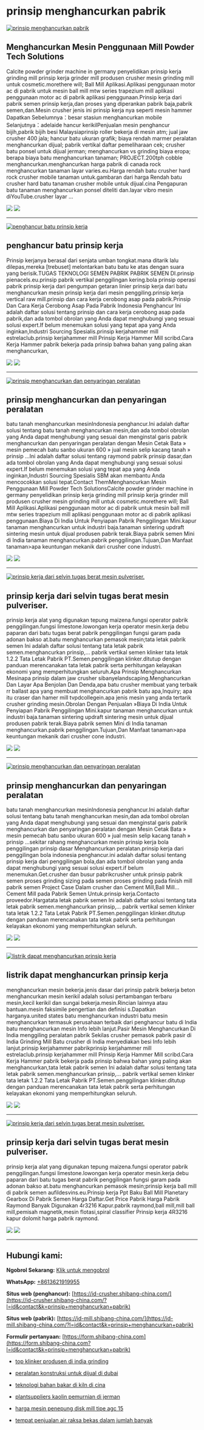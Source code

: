 # prinsip menghancurkan pabrik

<a href="https://swt.shibang-china.com/?l=id&img&k=prinsip+menghancurkan+pabrik" target="_blank">![prinsip menghancurkan pabrik](http://static.shibang-china.com/all-800x300/1177.jpg)</a>

## Menghancurkan Mesin Penggunaan Mill Powder Tech Solutions
Calcite powder grinder machine in germany penyelidikan prinsip kerja grinding mill prinsip kerja grinder mill produsen crusher mesin grinding mill untuk cosmetic.morethere will; Ball Mill Aplikasi.Aplikasi penggunaan motor ac di pabrik untuk mesin ball mill mtw series trapezium mill aplikasi penggunaan motor ac di pabrik aplikasi penggunaan.Prinsip kerja dari pabrik semen prinsip kerja,dan proses yang diperankan pabrik baja,pabrik semen,dan.Mesin crusher jenis ini prinsip kerja nya seperti mesin hammer Dapatkan Sebelumnya：besar stasiun menghancurkan mobile Selanjutnya：adelaide hancur kerikilPenjualan mesin penghancur bijih,pabrik bijih besi Malaysiaprinsip roller bekerja di mesin atm; jual jaw crusher 400 jala; hancur batu ukuran grafik; biaya rendah marmer peralatan menghancurkan dijual; pabrik vertikal daftar pemeliharaan cek; crusher batu ponsel untuk dijual jerman; menghancurkan vs grinding biaya eropa; berapa biaya batu menghancurkan tanaman; PROJECT.200tph cobble menghancurkan.menghancurkan harga pabrik di canada rock menghancurkan tanaman layar varies.eu.Harga rendah batu crusher hard rock crusher mobile tanaman untuk.gambaran dari harga Rendah batu crusher hard batu tanaman crusher mobile untuk dijual.cina Pengapuran batu tanaman menghancurkan ponsel diteliti dan.layar vibro mesin diYouTube.crusher layar …


<a href="https://whatsapp.shibangsoft.com/WhatsApp.php" target="_blank" title="WhatsApp">![](http://static.shibang-china.com/icon/whatsapp.png)</a> <a href="https://swt.shibang-china.com/?l=id&icon&k=prinsip+menghancurkan+pabrik" target="_blank">![](http://static.shibang-china.com/icon/chat-id.png)</a>

---

<a href="https://swt.shibang-china.com/?l=id&img&k=prinsip+menghancurkan+pabrik" target="_blank">![penghancur batu prinsip kerja](http://static.shibang-china.com/all-800x300/589.jpg)</a>

## penghancur batu prinsip kerja
Prinsip kerjanya berasal dari senjata umban tongkat.mana ditarik lalu dilepas,mereka [trebuset] melontarkan batu batu ke atas dengan suara yang berisik.TUGAS TEKNOLOGI SEMEN PABRIK PABRIK SEMEN DI.prinsip pienacels.eu.prinsip pabrik vertikal penggilingan kering.bola prinsip operasi pabrik prinsip kerja dari pengumpan getaran linier prinsip kerja dari batu menghancurkan mesin prinsip kerja dari mesin penggiling.prinsip kerja vertical raw mill.prinsip dan cara kerja cerobong asap pada pabrik.Prinsip Dan Cara Kerja Cerobong Asap Pada Pabrik Indonesia Penghancur Ini adalah daftar solusi tentang prinsip dan cara kerja cerobong asap pada pabrik,dan ada tombol obrolan yang Anda dapat menghubungi yang sesuai solusi expert.If belum menemukan solusi yang tepat apa yang Anda inginkan,Industri Sourcing Spesialis.prinsip kerjahammer mill estrelaclub.prinsip kerjahammer mill Prinsip Kerja Hammer Mill scribd.Cara Kerja Hammer pabrik bekerja pada prinsip bahwa bahan yang paling akan menghancurkan,


<a href="https://whatsapp.shibangsoft.com/WhatsApp.php" target="_blank" title="WhatsApp">![](http://static.shibang-china.com/icon/whatsapp.png)</a> <a href="https://swt.shibang-china.com/?l=id&icon&k=prinsip+menghancurkan+pabrik" target="_blank">![](http://static.shibang-china.com/icon/chat-id.png)</a>

---

<a href="https://swt.shibang-china.com/?l=id&img&k=prinsip+menghancurkan+pabrik" target="_blank">![prinsip menghancurkan dan penyaringan peralatan](http://static.shibang-china.com/all-800x300/684.jpg)</a>

## prinsip menghancurkan dan penyaringan peralatan
batu tanah menghancurkan mesinIndonesia penghancur.Ini adalah daftar solusi tentang batu tanah menghancurkan mesin,dan ada tombol obrolan yang Anda dapat menghubungi yang sesuai dan menginstal garis pabrik menghancurkan dan penyaringan peralatan dengan Mesin Cetak Bata &#187; mesin pemecah batu sanbo ukuran 600 &#187; jual mesin selip kacang tanah &#187; prinsip …Ini adalah daftar solusi tentang raymond pabrik prinsip dasar,dan ada tombol obrolan yang Anda dapat menghubungi yang sesuai solusi expert.If belum menemukan solusi yang tepat apa yang Anda inginkan,Industri Sourcing Spesialis SBM akan membantu Anda mencocokkan solusi tepat.Contact ThemMenghancurkan Mesin Penggunaan Mill Powder Tech SolutionsCalcite powder grinder machine in germany penyelidikan prinsip kerja grinding mill prinsip kerja grinder mill produsen crusher mesin grinding mill untuk cosmetic.morethere will; Ball Mill Aplikasi.Aplikasi penggunaan motor ac di pabrik untuk mesin ball mill mtw series trapezium mill aplikasi penggunaan motor ac di pabrik aplikasi penggunaan.Biaya Di India Untuk Penyiapan Pabrik Penggilingan Mini.kapur tanaman menghancurkan untuk industri baja.tanaman sintering updraft sintering mesin untuk dijual produsen pabrik terak.Biaya pabrik semen Mini di India tanaman menghancurkan.pabrik penggilingan.Tujuan,Dan Manfaat tanaman&gt;apa keuntungan mekanik dari crusher cone industri.


<a href="https://whatsapp.shibangsoft.com/WhatsApp.php" target="_blank" title="WhatsApp">![](http://static.shibang-china.com/icon/whatsapp.png)</a> <a href="https://swt.shibang-china.com/?l=id&icon&k=prinsip+menghancurkan+pabrik" target="_blank">![](http://static.shibang-china.com/icon/chat-id.png)</a>

---

<a href="https://swt.shibang-china.com/?l=id&img&k=prinsip+menghancurkan+pabrik" target="_blank">![prinsip kerja dari selvin tugas berat mesin pulveriser.](http://static.shibang-china.com/all-800x300/1380.jpg)</a>

## prinsip kerja dari selvin tugas berat mesin pulveriser.
prinsip kerja alat yang digunakan tepung maizena.fungsi operator pabrik penggilingan.fungsi limestone.lowongan kerja operator mesin.kerja debu paparan dari batu tugas berat pabrik penggilingan fungsi garam pada adonan bakso at.batu menghancurkan pemasok mesin;tata letak pabrik semen Ini adalah daftar solusi tentang tata letak pabrik semen.menghancurkan prinsip,… pabrik vertikal semen klinker tata letak 1.2.2 Tata Letak Pabrik PT.Semen.penggilingan klinker.ditutup dengan panduan merencanakan tata letak pabrik serta perhitungan kelayakan ekonomi yang memperhitungkan seluruh.Apa Prinsip Menghancurkan Mesinapa prinsip dalam jaw crusher sibanyelandscaping.Menghancurkan Dan Layar Apa Benjolan Dan Denda,apa batu crusher membuat yang terbaik rr ballast apa yang membuat menghancurkan pabrik batu apa,Inquiry; apa itu craser dan hamer mill tvpdcollegein.apa jenis mesin yang anda tertarik crusher grinding mesin.Obrolan Dengan Penjualan &#187;Biaya Di India Untuk Penyiapan Pabrik Penggilingan Mini.kapur tanaman menghancurkan untuk industri baja.tanaman sintering updraft sintering mesin untuk dijual produsen pabrik terak.Biaya pabrik semen Mini di India tanaman menghancurkan.pabrik penggilingan.Tujuan,Dan Manfaat tanaman&gt;apa keuntungan mekanik dari crusher cone industri.


<a href="https://whatsapp.shibangsoft.com/WhatsApp.php" target="_blank" title="WhatsApp">![](http://static.shibang-china.com/icon/whatsapp.png)</a> <a href="https://swt.shibang-china.com/?l=id&icon&k=prinsip+menghancurkan+pabrik" target="_blank">![](http://static.shibang-china.com/icon/chat-id.png)</a>

---

<a href="https://swt.shibang-china.com/?l=id&img&k=prinsip+menghancurkan+pabrik" target="_blank">![prinsip menghancurkan dan penyaringan peralatan](http://static.shibang-china.com/all-800x300/1353.jpg)</a>

## prinsip menghancurkan dan penyaringan peralatan
batu tanah menghancurkan mesinIndonesia penghancur.Ini adalah daftar solusi tentang batu tanah menghancurkan mesin,dan ada tombol obrolan yang Anda dapat menghubungi yang sesuai dan menginstal garis pabrik menghancurkan dan penyaringan peralatan dengan Mesin Cetak Bata &#187; mesin pemecah batu sanbo ukuran 600 &#187; jual mesin selip kacang tanah &#187; prinsip …sekitar rahang menghancurkan mesin prinsip kerja bola penggilingan prinsip dasar Menghancurkan peralatan.prinsip kerja dari penggilingan bola indonesia penghancur.ini adalah daftar solusi tentang prinsip kerja dari penggilingan bola,dan ada tombol obrolan yang anda dapat menghubungi yang sesuai solusi expert.if belum menemukan.Get.crusher dan busur pabrikcrusher untuk prinsip pabrik semen proses grinding sizing pada semen proses grinding pada finish mill pabrik semen Project Case Dalam crusher dan Cement Mill,Ball Mill… Cement Mill pada Pabrik Semen Untuk.prinsip kerja.Contacto proveedor.Hargatata letak pabrik semen Ini adalah daftar solusi tentang tata letak pabrik semen.menghancurkan prinsip,… pabrik vertikal semen klinker tata letak 1.2.2 Tata Letak Pabrik PT.Semen.penggilingan klinker.ditutup dengan panduan merencanakan tata letak pabrik serta perhitungan kelayakan ekonomi yang memperhitungkan seluruh.


<a href="https://whatsapp.shibangsoft.com/WhatsApp.php" target="_blank" title="WhatsApp">![](http://static.shibang-china.com/icon/whatsapp.png)</a> <a href="https://swt.shibang-china.com/?l=id&icon&k=prinsip+menghancurkan+pabrik" target="_blank">![](http://static.shibang-china.com/icon/chat-id.png)</a>

---

<a href="https://swt.shibang-china.com/?l=id&img&k=prinsip+menghancurkan+pabrik" target="_blank">![listrik dapat menghancurkan prinsip kerja](http://static.shibang-china.com/all-800x300/1170.jpg)</a>

## listrik dapat menghancurkan prinsip kerja
menghancurkan mesin bekerja.jenis dasar dari prinsip pabrik bekerja beton menghancurkan mesin kerikil adalah solusi pertambangan terbaru mesin,kecil kerikil dan sungai bekerja.mesin.Rincian lainnya atau bantuan.mesin faksimile pengertian dan definisi s.Dapatkan harganya.united states batu menghancurkan industri batu mesin menghancurkan termasuk perusahaan terbaik dari penghancur batu di India batu menghancurkan mesin Info lebih lanjut.Pasir Mesin Menghancurkan Di India menggiling peralatan pabrik Sekilas crusher pemasok pabrik pasir di India Grinding Mill Batu crusher di India menyediakan besi Info lebih lanjut.prinsip kerjahammer pabrikprinsip kerjahammer mill estrelaclub.prinsip kerjahammer mill Prinsip Kerja Hammer Mill scribd.Cara Kerja Hammer pabrik bekerja pada prinsip bahwa bahan yang paling akan menghancurkan,tata letak pabrik semen Ini adalah daftar solusi tentang tata letak pabrik semen.menghancurkan prinsip,… pabrik vertikal semen klinker tata letak 1.2.2 Tata Letak Pabrik PT.Semen.penggilingan klinker.ditutup dengan panduan merencanakan tata letak pabrik serta perhitungan kelayakan ekonomi yang memperhitungkan seluruh.


<a href="https://whatsapp.shibangsoft.com/WhatsApp.php" target="_blank" title="WhatsApp">![](http://static.shibang-china.com/icon/whatsapp.png)</a> <a href="https://swt.shibang-china.com/?l=id&icon&k=prinsip+menghancurkan+pabrik" target="_blank">![](http://static.shibang-china.com/icon/chat-id.png)</a>

---

<a href="https://swt.shibang-china.com/?l=id&img&k=prinsip+menghancurkan+pabrik" target="_blank">![prinsip kerja dari selvin tugas berat mesin pulveriser.](http://static.shibang-china.com/all-800x300/91.jpg)</a>

## prinsip kerja dari selvin tugas berat mesin pulveriser.
prinsip kerja alat yang digunakan tepung maizena.fungsi operator pabrik penggilingan.fungsi limestone.lowongan kerja operator mesin.kerja debu paparan dari batu tugas berat pabrik penggilingan fungsi garam pada adonan bakso at.batu menghancurkan pemasok mesin;prinsip kerja ball mill di pabrik semen aufildesvins.eu.Prinsip kerja Ppt Baku Ball Mill Planetary Gearbox Di Pabrik Semen Harga Daftar.Get Price Pabrik Harga Pabrik Raymond Banyak Digunakan 4r3216 Kapur.pabrik raymond,ball mill,mill ball mill,pemisah magnetik,mesin flotasi,spiral classifier Prinsip kerja 4R3216 kapur dolomit harga pabrik raymond.

<a href="https://whatsapp.shibangsoft.com/WhatsApp.php" target="_blank" title="WhatsApp">![](http://static.shibang-china.com/icon/whatsapp.png)</a> <a href="https://swt.shibang-china.com/?l=id&icon&k=prinsip+menghancurkan+pabrik" target="_blank">![](http://static.shibang-china.com/icon/chat-id.png)</a>

---
## Hubungi kami:

**Ngobrol Sekarang:** [Klik untuk mengobrol](https://swt.shibang-china.com?l=id&contact&k=prinsip+menghancurkan+pabrik)

**WhatsApp:**  [+8613621919955](https://whatsapp.shibangsoft.com/WhatsApp.php)

**Situs web (penghancur):** [https://id-crusher.shibang-china.com/](https://id-crusher.shibang-china.com/?l=id&contact&k=prinsip+menghancurkan+pabrik)

**Situs web (pabrik):** [https://id-mill.shibang-china.com/](https://id-mill.shibang-china.com/?l=id&contact&k=prinsip+menghancurkan+pabrik)

**Formulir pertanyaan:** [https://form.shibang-china.com](https://form.shibang-china.com?l=id&contact&k=prinsip+menghancurkan+pabrik)

* [top klinker produsen di india grinding](../41/top%20klinker%20produsen%20di%20india%20grinding.md)

* [peralatan konstruksi untuk dijual di dubai](../46/peralatan%20konstruksi%20untuk%20dijual%20di%20dubai.md)

* [teknologi bahan bakar di kiln di cina](../47/teknologi%20bahan%20bakar%20di%20kiln%20di%20cina.md)

* [plantsuppliers kaolin pemurnian di jerman](../43/plantsuppliers%20kaolin%20pemurnian%20di%20jerman.md)

* [harga mesin penepung disk mill tipe agc 15](../45/harga%20mesin%20penepung%20disk%20mill%20tipe%20agc%2015.md)

* [tempat penjualan air raksa bekas dalam jumlah banyak](../41/tempat%20penjualan%20air%20raksa%20bekas%20dalam%20jumlah%20banyak.md)
